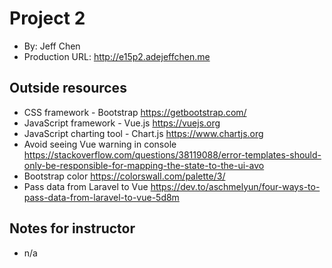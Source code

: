 # Project 2
+ By: Jeff Chen
+ Production URL: <http://e15p2.adejeffchen.me>

## Outside resources
+ CSS framework - Bootstrap <https://getbootstrap.com/>
+ JavaScript framework - Vue.js <https://vuejs.org>
+ JavaScript charting tool - Chart.js <https://www.chartjs.org>
+ Avoid seeing Vue warning in console <https://stackoverflow.com/questions/38119088/error-templates-should-only-be-responsible-for-mapping-the-state-to-the-ui-avo>
+ Bootstrap color <https://colorswall.com/palette/3/>
+ Pass data from Laravel to Vue <https://dev.to/aschmelyun/four-ways-to-pass-data-from-laravel-to-vue-5d8m>

## Notes for instructor
+ n/a
